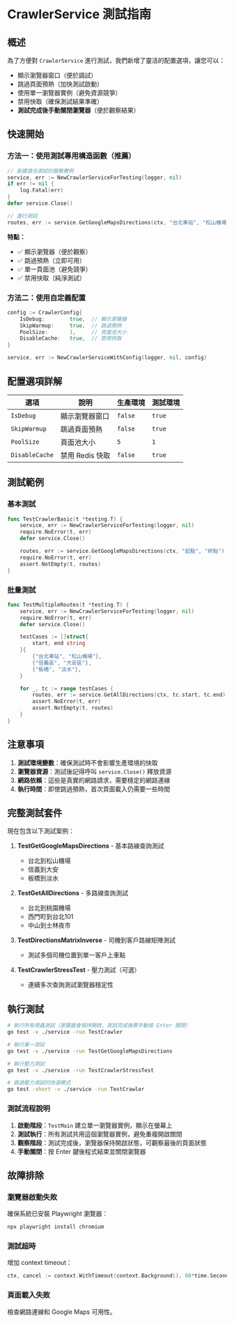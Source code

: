 # CrawlerService 測試指南

## 概述

為了方便對 `CrawlerService` 進行測試，我們新增了靈活的配置選項，讓您可以：

- 顯示瀏覽器窗口（便於調試）
- 跳過頁面預熱（加快測試啟動）
- 使用單一瀏覽器實例（避免資源競爭）
- 禁用快取（確保測試結果準確）
- **測試完成後手動關閉瀏覽器**（便於觀察結果）

## 快速開始

### 方法一：使用測試專用構造函數（推薦）

```go
// 創建適合測試的服務實例
service, err := NewCrawlerServiceForTesting(logger, nil)
if err != nil {
    log.Fatal(err)
}
defer service.Close()

// 進行測試
routes, err := service.GetGoogleMapsDirections(ctx, "台北車站", "松山機場")
```

**特點：**
- ✅ 顯示瀏覽器（便於觀察）
- ✅ 跳過預熱（立即可用）  
- ✅ 單一頁面池（避免競爭）
- ✅ 禁用快取（純淨測試）

### 方法二：使用自定義配置

```go
config := CrawlerConfig{
    IsDebug:        true,  // 顯示瀏覽器
    SkipWarmup:     true,  // 跳過預熱
    PoolSize:       1,     // 頁面池大小
    DisableCache:   true,  // 禁用快取
}

service, err := NewCrawlerServiceWithConfig(logger, nil, config)
```

## 配置選項詳解

| 選項 | 說明 | 生產環境 | 測試環境 |
|------|------|----------|----------|
| `IsDebug` | 顯示瀏覽器窗口 | `false` | `true` |
| `SkipWarmup` | 跳過頁面預熱 | `false` | `true` |
| `PoolSize` | 頁面池大小 | `5` | `1` |
| `DisableCache` | 禁用 Redis 快取 | `false` | `true` |

## 測試範例

### 基本測試

```go
func TestCrawlerBasic(t *testing.T) {
    service, err := NewCrawlerServiceForTesting(logger, nil)
    require.NoError(t, err)
    defer service.Close()

    routes, err := service.GetGoogleMapsDirections(ctx, "起點", "終點")
    require.NoError(t, err)
    assert.NotEmpty(t, routes)
}
```

### 批量測試

```go
func TestMultipleRoutes(t *testing.T) {
    service, err := NewCrawlerServiceForTesting(logger, nil)
    require.NoError(t, err)
    defer service.Close()

    testCases := []struct{
        start, end string
    }{
        {"台北車站", "松山機場"},
        {"信義區", "大安區"},
        {"板橋", "淡水"},
    }

    for _, tc := range testCases {
        routes, err := service.GetAllDirections(ctx, tc.start, tc.end)
        assert.NoError(t, err)
        assert.NotEmpty(t, routes)
    }
}
```

## 注意事項

1. **測試環境變數**：確保測試時不會影響生產環境的快取
2. **瀏覽器資源**：測試後記得呼叫 `service.Close()` 釋放資源
3. **網路依賴**：這些是真實的網路請求，需要穩定的網路連線
4. **執行時間**：即使跳過預熱，首次頁面載入仍需要一些時間

## 完整測試套件

現在包含以下測試案例：

1. **TestGetGoogleMapsDirections** - 基本路線查詢測試
   - 台北到松山機場
   - 信義到大安
   - 板橋到淡水

2. **TestGetAllDirections** - 多路線查詢測試
   - 台北到桃園機場
   - 西門町到台北101
   - 中山到士林夜市

3. **TestDirectionsMatrixInverse** - 司機到客戶路線矩陣測試
   - 測試多個司機位置到單一客戶上車點

4. **TestCrawlerStressTest** - 壓力測試（可選）
   - 連續多次查詢測試瀏覽器穩定性

## 執行測試

```bash
# 執行所有爬蟲測試（瀏覽器會保持開啟，測試完成後需手動按 Enter 關閉）
go test -v ./service -run TestCrawler

# 執行單一測試
go test -v ./service -run TestGetGoogleMapsDirections

# 執行壓力測試
go test -v ./service -run TestCrawlerStressTest

# 跳過壓力測試的快速模式
go test -short -v ./service -run TestCrawler
```

### 測試流程說明

1. **啟動階段**：`TestMain` 建立單一瀏覽器實例，顯示在螢幕上
2. **測試執行**：所有測試共用這個瀏覽器實例，避免重複開啟關閉
3. **觀察階段**：測試完成後，瀏覽器保持開啟狀態，可觀察最後的頁面狀態
4. **手動關閉**：按 Enter 鍵後程式結束並關閉瀏覽器

## 故障排除

### 瀏覽器啟動失敗
確保系統已安裝 Playwright 瀏覽器：
```bash
npx playwright install chromium
```

### 測試超時
增加 context timeout：
```go
ctx, cancel := context.WithTimeout(context.Background(), 60*time.Second)
```

### 頁面載入失敗
檢查網路連線和 Google Maps 可用性。